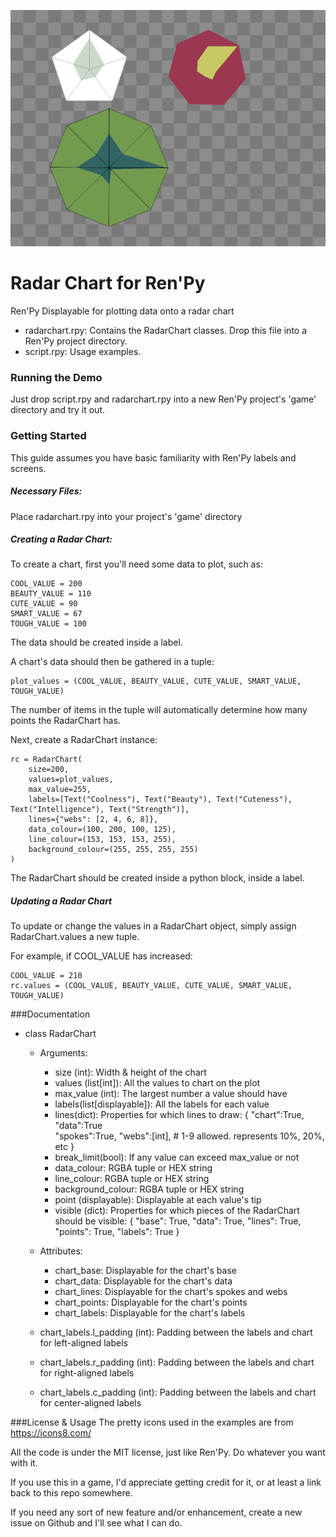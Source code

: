 ![Screenshot](/screenshot0001.png?raw=true "Screenshot")

# Radar Chart for Ren'Py
Ren'Py Displayable for plotting data onto a radar chart

- radarchart.rpy: Contains the RadarChart classes. Drop this file into a Ren'Py project directory.
- script.rpy: Usage examples.

### Running the Demo
Just drop script.rpy and radarchart.rpy into a new Ren'Py project's 'game' directory and try it out.

### Getting Started
This guide assumes you have basic familiarity with Ren'Py labels and screens.

##### Necessary Files:
Place radarchart.rpy into your project's 'game' directory

##### Creating a Radar Chart:
To create a chart, first you'll need some data to plot, such as:

    COOL_VALUE = 200
    BEAUTY_VALUE = 110
    CUTE_VALUE = 90
    SMART_VALUE = 67
    TOUGH_VALUE = 100

The data should be created inside a label.

A chart's data should then be gathered in a tuple:

    plot_values = (COOL_VALUE, BEAUTY_VALUE, CUTE_VALUE, SMART_VALUE, TOUGH_VALUE)

The number of items in the tuple will automatically determine how many points the RadarChart has.

Next, create a RadarChart instance:

    rc = RadarChart(
        size=200,
        values=plot_values,
        max_value=255,
        labels=[Text("Coolness"), Text("Beauty"), Text("Cuteness"), Text("Intelligence"), Text("Strength")],
        lines={"webs": [2, 4, 6, 8]},
        data_colour=(100, 200, 100, 125),
        line_colour=(153, 153, 153, 255),
        background_colour=(255, 255, 255, 255)
    )

The RadarChart should be created inside a python block, inside a label.

##### Updating a Radar Chart
To update or change the values in a RadarChart object, simply assign RadarChart.values a new tuple. 

For example, if COOL_VALUE has increased:

    COOL_VALUE = 210
    rc.values = (COOL_VALUE, BEAUTY_VALUE, CUTE_VALUE, SMART_VALUE, TOUGH_VALUE)

###Documentation
- class RadarChart
    - Arguments:
        - size (int): Width & height of the chart
        - values (list[int]): All the values to chart on the plot
        - max_value (int): The largest number a value should have
        - labels(list[displayable]): All the labels for each value
        - lines(dict): Properties for which lines to draw:
            {
                "chart":True,
                "data":True                
                "spokes":True, 
                "webs":[int], # 1-9 allowed. represents 10%, 20%, etc
            }
        - break_limit(bool): If any value can exceed max_value or not
        - data_colour: RGBA tuple or HEX string
        - line_colour: RGBA tuple or HEX string
        - background_colour: RGBA tuple or HEX string
        - point (displayable): Displayable at each value's tip
        - visible (dict): Properties for which pieces of the RadarChart
            should be visible:
            {
                "base": True, 
                "data": True,
                "lines": True, 
                "points": True, 
                "labels": True
            }    

    - Attributes:
        - chart_base: Displayable for the chart's base
        - chart_data: Displayable for the chart's data
        - chart_lines: Displayable for the chart's spokes and webs
        - chart_points: Displayable for the chart's points
        - chart_labels: Displayable for the chart's labels
    
    - chart_labels.l_padding (int): Padding between the labels and chart for left-aligned labels
    - chart_labels.r_padding (int): Padding between the labels and chart for right-aligned labels
    - chart_labels.c_padding (int): Padding between the labels and chart for center-aligned labels
    
###License & Usage
The pretty icons used in the examples are from https://icons8.com/

All the code is under the MIT license, just like Ren'Py. Do whatever you want with it.

If you use this in a game, I'd appreciate getting credit for it, or at least a link back to this repo somewhere.

If you need any sort of new feature and/or enhancement, create a new issue on Github and I'll see what I can do.